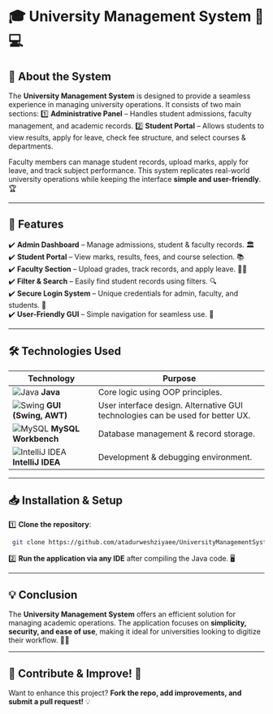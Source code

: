 # 🎓 University Management System 🏫💻

## 📌 About the System
The **University Management System** is designed to provide a seamless experience in managing university operations. It consists of two main sections:
1️⃣ **Administrative Panel** – Handles student admissions, faculty management, and academic records.
2️⃣ **Student Portal** – Allows students to view results, apply for leave, check fee structure, and select courses & departments.

Faculty members can manage student records, upload marks, apply for leave, and track subject performance. This system replicates real-world university operations while keeping the interface **simple and user-friendly**. 🏆

---

## 🚀 Features
✔️ **Admin Dashboard** – Manage admissions, student & faculty records. 🏛️  
✔️ **Student Portal** – View marks, results, fees, and course selection. 📚  
✔️ **Faculty Section** – Upload grades, track records, and apply leave. 🧑‍🏫  
✔️ **Filter & Search** – Easily find student records using filters. 🔍  
✔️ **Secure Login System** – Unique credentials for admin, faculty, and students. 🔐  
✔️ **User-Friendly GUI** – Simple navigation for seamless use. 🎨  

---

## 🛠️ Technologies Used

| Technology | Purpose |
|------------|---------|
| ![Java](https://upload.wikimedia.org/wikipedia/en/3/30/Java_programming_language_logo.svg) **Java** | Core logic using OOP principles. |
| ![Swing](https://upload.wikimedia.org/wikipedia/commons/7/76/Swing-logo.png) **GUI (Swing, AWT)** | User interface design. Alternative GUI technologies can be used for better UX. |
| ![MySQL](https://upload.wikimedia.org/wikipedia/en/thumb/6/62/MySQL.svg/128px-MySQL.svg.png) **MySQL Workbench** | Database management & record storage. |
| ![IntelliJ IDEA](https://upload.wikimedia.org/wikipedia/commons/d/d5/IntelliJ_IDEA_Logo.svg) **IntelliJ IDEA** | Development & debugging environment. |

---

## 📥 Installation & Setup
1️⃣ **Clone the repository**:
```bash
 git clone https://github.com/atadurweshziyaee/UniversityManagementSystem.git
```
2️⃣ **Run the application via any IDE** after compiling the Java code. 🖥️

---

## 💡 Conclusion
The **University Management System** offers an efficient solution for managing academic operations. The application focuses on **simplicity, security, and ease of use**, making it ideal for universities looking to digitize their workflow. 🏫✨

---

## 🤝 Contribute & Improve! 🚀
Want to enhance this project? **Fork the repo, add improvements, and submit a pull request!** 💡



